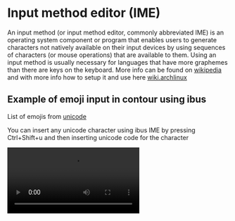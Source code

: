 # Input method editor (IME)


An input method (or input method editor, commonly abbreviated IME) is an operating system component or program that enables users to generate characters not natively available on their input devices by using sequences of characters (or mouse operations) that are available to them. Using an input method is usually necessary for languages that have more graphemes than there are keys on the keyboard. More info can be found on [wikipedia](https://en.wikipedia.org/wiki/Input_method) and with more info how to setup it and use here [wiki.archlinux](https://wiki.archlinux.org/title/Input_method)

## Example of emoji input in contour using ibus

List of emojis from [unicode](http://unicode.org/emoji/charts/full-emoji-list.html)

You can insert any unicode character using ibus IME by pressing Ctrl+Shift+u and then inserting unicode code for the character

![type:video](./ime/demo_ime.mp4)
